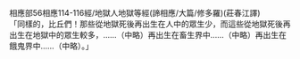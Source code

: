 相應部56相應114-116經/地獄人地獄等經(諦相應/大篇/修多羅)(莊春江譯)  
「同樣的，比丘們！那些從地獄死後再出生在人中的眾生少，而這些從地獄死後再出生在地獄中的眾生較多，……（中略）再出生在畜生界中……（中略）再出生在餓鬼界中……（中略）。」  
  
  
